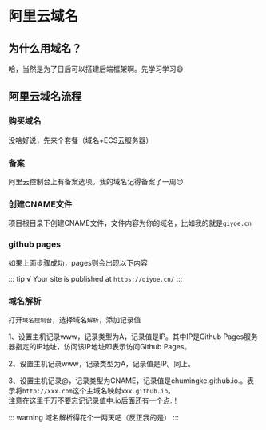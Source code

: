 # 阿里云域名

## 为什么用域名？

哈，当然是为了日后可以搭建后端框架啊。先学习学习😄

## 阿里云域名流程

### 购买域名

没啥好说，先来个套餐（域名+ECS云服务器）

### 备案

阿里云控制台上有备案选项。我的域名记得备案了一周😔

### 创建CNAME文件

项目根目录下创建CNAME文件，文件内容为你的域名，比如我的就是`qiyoe.cn`

### github pages

如果上面步骤成功，pages则会出现以下内容

::: tip
√ Your site is published at `https://qiyoe.cn/`
:::

### 域名解析

打开`域名控制台`，选择域名`解析`，添加记录值

1、设置主机记录www，记录类型为A，记录值是IP。其中IP是Github Pages服务器指定的IP地址，访问该IP地址即表示访问Github Pages。

2、设置主机记录www，记录类型为A，记录值是IP。同上。

3、设置主机记录@，记录类型为CNAME，记录值是chumingke.github.io.。表示将`http://xxx.com`这个主域名映射`xxx.github.io`。  
  注意在这里千万不要忘记记录值中.io后面还有一个点.！

::: warning
域名解析得花个一两天吧（反正我的是）
:::
